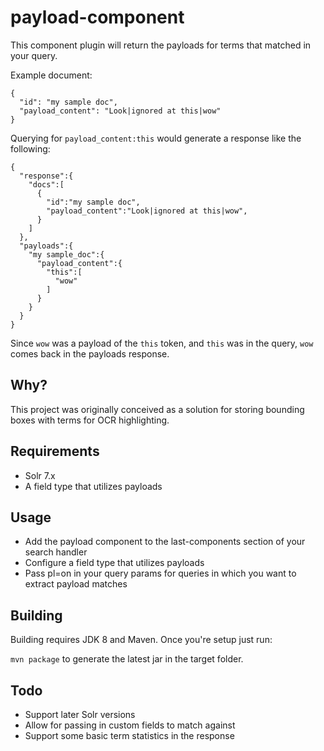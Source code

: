 # payload-component
This component plugin will return the payloads for terms that matched in your query.

Example document:

```
{
  "id": "my sample doc",
  "payload_content": "Look|ignored at this|wow"
}
```

Querying for `payload_content:this` would generate a response like the following:

```
{
  "response":{
    "docs":[
      {
        "id":"my sample doc",
        "payload_content":"Look|ignored at this|wow",
      }
    ]
  },
  "payloads":{
    "my sample_doc":{
      "payload_content":{
        "this":[
          "wow"
        ]
      }
    }
  }
}     
```
Since `wow` was a payload of the `this` token, and `this` was in the query, `wow` comes back in the payloads response.

## Why?
This project was originally conceived as a solution for storing bounding boxes with terms for OCR highlighting.

## Requirements
- Solr 7.x
- A field type that utilizes payloads

## Usage
- Add the payload component to the last-components section of your search handler
- Configure a field type that utilizes payloads
- Pass pl=on in your query params for queries in which you want to extract payload matches

## Building
Building requires JDK 8 and Maven.  Once you're setup just run:

`mvn package` to generate the latest jar in the target folder.

## Todo
- Support later Solr versions
- Allow for passing in custom fields to match against
- Support some basic term statistics in the response
